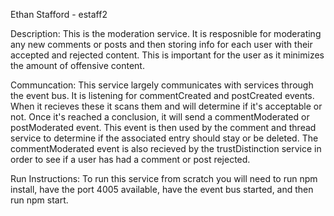 Ethan Stafford - estaff2 

Description: 
This is the moderation service. It is resposnible for moderating any new comments or posts and then storing info for each user with their accepted and rejected content. This is important for the user as it minimizes the amount of offensive content. 

Communcation: 
This service largely communicates with services through the event bus. It is listening for commentCreated and postCreated events. When it recieves these it scans them and will determine if it's acceptable or not. Once it's reached a conclusion, it will send a commentModerated or postModerated event. This event is then used by the comment and thread service to determine if the associated entry should stay or be deleted. The commentModerated event is also recieved by the trustDistinction service in order to see if a user has had a comment or post rejected. 

Run Instructions: To run this service from scratch you will need to run npm install, have the port 4005 available, have the event bus started, and then run npm start. 